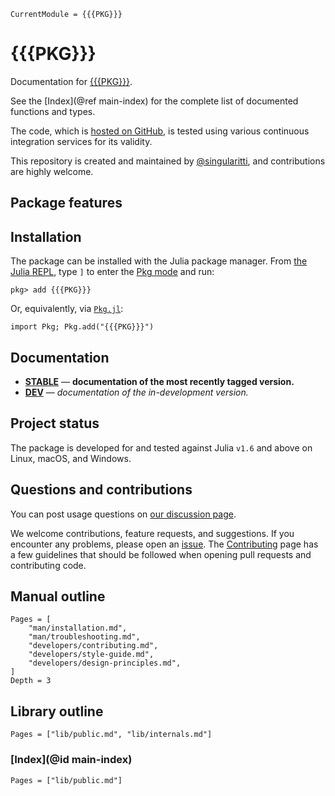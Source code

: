 ```@meta
CurrentModule = {{{PKG}}}
```

# {{{PKG}}}

Documentation for [{{{PKG}}}](https://{{{REPO}}}).

See the [Index](@ref main-index) for the complete list of documented functions
and types.

The code, which is [hosted on GitHub](https://github.com/{{{USER}}}/{{{PKG}}}.jl), is tested
using various continuous integration services for its validity.

This repository is created and maintained by
[@singularitti](https://github.com/singularitti), and contributions are highly welcome.

## Package features



## Installation

The package can be installed with the Julia package manager.
From [the Julia REPL](https://docs.julialang.org/en/v1/stdlib/REPL/), type `]` to enter
the [Pkg mode](https://docs.julialang.org/en/v1/stdlib/REPL/#Pkg-mode) and run:

```julia-repl
pkg> add {{{PKG}}}
```

Or, equivalently, via [`Pkg.jl`](https://pkgdocs.julialang.org/v1/):

```@repl
import Pkg; Pkg.add("{{{PKG}}}")
```

## Documentation

- [**STABLE**](https://{{{USER}}}.github.io/{{{PKG}}}.jl/stable) — **documentation of the most recently tagged version.**
- [**DEV**](https://{{{USER}}}.github.io/{{{PKG}}}.jl/dev) — _documentation of the in-development version._

## Project status

The package is developed for and tested against Julia `v1.6` and above on Linux, macOS, and
Windows.

## Questions and contributions

You can post usage questions on
[our discussion page](https://github.com/{{{USER}}}/{{{PKG}}}.jl/discussions).

We welcome contributions, feature requests, and suggestions. If you encounter any problems,
please open an [issue](https://github.com/{{{USER}}}/{{{PKG}}}.jl/issues).
The [Contributing](@ref) page has
a few guidelines that should be followed when opening pull requests and contributing code.

## Manual outline

```@contents
Pages = [
    "man/installation.md",
    "man/troubleshooting.md",
    "developers/contributing.md",
    "developers/style-guide.md",
    "developers/design-principles.md",
]
Depth = 3
```

## Library outline

```@contents
Pages = ["lib/public.md", "lib/internals.md"]
```

### [Index](@id main-index)

```@index
Pages = ["lib/public.md"]
```
